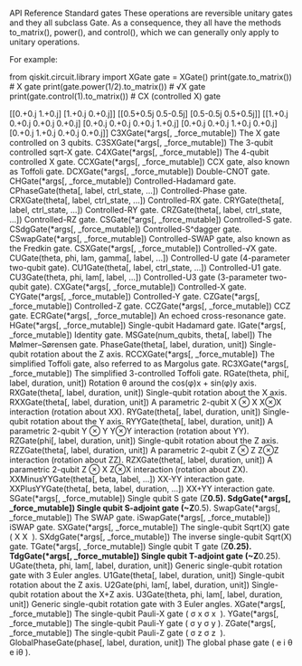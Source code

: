 API Reference
Standard gates
These operations are reversible unitary gates and they all subclass Gate. As a consequence, they all have the methods to_matrix(), power(), and control(), which we can generally only apply to unitary operations.

For example:


from qiskit.circuit.library import XGate
gate = XGate()
print(gate.to_matrix())             # X gate
print(gate.power(1/2).to_matrix())  # √X gate
print(gate.control(1).to_matrix())  # CX (controlled X) gate

[[0.+0.j 1.+0.j]
 [1.+0.j 0.+0.j]]
[[0.5+0.5j 0.5-0.5j]
 [0.5-0.5j 0.5+0.5j]]
[[1.+0.j 0.+0.j 0.+0.j 0.+0.j]
 [0.+0.j 0.+0.j 0.+0.j 1.+0.j]
 [0.+0.j 0.+0.j 1.+0.j 0.+0.j]
 [0.+0.j 1.+0.j 0.+0.j 0.+0.j]]
C3XGate(*args[, _force_mutable])	The X gate controlled on 3 qubits.
C3SXGate(*args[, _force_mutable])	The 3-qubit controlled sqrt-X gate.
C4XGate(*args[, _force_mutable])	The 4-qubit controlled X gate.
CCXGate(*args[, _force_mutable])	CCX gate, also known as Toffoli gate.
DCXGate(*args[, _force_mutable])	Double-CNOT gate.
CHGate(*args[, _force_mutable])	Controlled-Hadamard gate.
CPhaseGate(theta[, label, ctrl_state, ...])	Controlled-Phase gate.
CRXGate(theta[, label, ctrl_state, ...])	Controlled-RX gate.
CRYGate(theta[, label, ctrl_state, ...])	Controlled-RY gate.
CRZGate(theta[, label, ctrl_state, ...])	Controlled-RZ gate.
CSGate(*args[, _force_mutable])	Controlled-S gate.
CSdgGate(*args[, _force_mutable])	Controlled-S^dagger gate.
CSwapGate(*args[, _force_mutable])	Controlled-SWAP gate, also known as the Fredkin gate.
CSXGate(*args[, _force_mutable])	Controlled-√X gate.
CUGate(theta, phi, lam, gamma[, label, ...])	Controlled-U gate (4-parameter two-qubit gate).
CU1Gate(theta[, label, ctrl_state, ...])	Controlled-U1 gate.
CU3Gate(theta, phi, lam[, label, ...])	Controlled-U3 gate (3-parameter two-qubit gate).
CXGate(*args[, _force_mutable])	Controlled-X gate.
CYGate(*args[, _force_mutable])	Controlled-Y gate.
CZGate(*args[, _force_mutable])	Controlled-Z gate.
CCZGate(*args[, _force_mutable])	CCZ gate.
ECRGate(*args[, _force_mutable])	An echoed cross-resonance gate.
HGate(*args[, _force_mutable])	Single-qubit Hadamard gate.
IGate(*args[, _force_mutable])	Identity gate.
MSGate(num_qubits, theta[, label])	The Mølmer–Sørensen gate.
PhaseGate(theta[, label, duration, unit])	Single-qubit rotation about the Z axis.
RCCXGate(*args[, _force_mutable])	The simplified Toffoli gate, also referred to as Margolus gate.
RC3XGate(*args[, _force_mutable])	The simplified 3-controlled Toffoli gate.
RGate(theta, phi[, label, duration, unit])	Rotation θ around the cos(φ)x + sin(φ)y axis.
RXGate(theta[, label, duration, unit])	Single-qubit rotation about the X axis.
RXXGate(theta[, label, duration, unit])	A parametric 2-qubit
X
⊗
X
X⊗X interaction (rotation about XX).
RYGate(theta[, label, duration, unit])	Single-qubit rotation about the Y axis.
RYYGate(theta[, label, duration, unit])	A parametric 2-qubit
Y
⊗
Y
Y⊗Y interaction (rotation about YY).
RZGate(phi[, label, duration, unit])	Single-qubit rotation about the Z axis.
RZZGate(theta[, label, duration, unit])	A parametric 2-qubit
Z
⊗
Z
Z⊗Z interaction (rotation about ZZ).
RZXGate(theta[, label, duration, unit])	A parametric 2-qubit
Z
⊗
X
Z⊗X interaction (rotation about ZX).
XXMinusYYGate(theta[, beta, label, ...])	XX-YY interaction gate.
XXPlusYYGate(theta[, beta, label, duration, ...])	XX+YY interaction gate.
SGate(*args[, _force_mutable])	Single qubit S gate (Z**0.5).
SdgGate(*args[, _force_mutable])	Single qubit S-adjoint gate (~Z**0.5).
SwapGate(*args[, _force_mutable])	The SWAP gate.
iSwapGate(*args[, _force_mutable])	iSWAP gate.
SXGate(*args[, _force_mutable])	The single-qubit Sqrt(X) gate (
X
X
​
 ).
SXdgGate(*args[, _force_mutable])	The inverse single-qubit Sqrt(X) gate.
TGate(*args[, _force_mutable])	Single qubit T gate (Z**0.25).
TdgGate(*args[, _force_mutable])	Single qubit T-adjoint gate (~Z**0.25).
UGate(theta, phi, lam[, label, duration, unit])	Generic single-qubit rotation gate with 3 Euler angles.
U1Gate(theta[, label, duration, unit])	Single-qubit rotation about the Z axis.
U2Gate(phi, lam[, label, duration, unit])	Single-qubit rotation about the X+Z axis.
U3Gate(theta, phi, lam[, label, duration, unit])	Generic single-qubit rotation gate with 3 Euler angles.
XGate(*args[, _force_mutable])	The single-qubit Pauli-X gate (
σ
x
σ
x
​
 ).
YGate(*args[, _force_mutable])	The single-qubit Pauli-Y gate (
σ
y
σ
y
​
 ).
ZGate(*args[, _force_mutable])	The single-qubit Pauli-Z gate (
σ
z
σ
z
​
 ).
GlobalPhaseGate(phase[, label, duration, unit])	The global phase gate (
e
i
θ
e
iθ
 ).